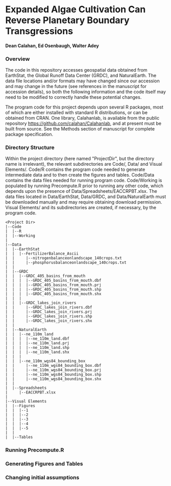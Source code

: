 # Expanded Algae Cultivation Can Reverse Planetary Boundary Transgressions
#### Dean Calahan, Ed Osenbaugh, Walter Adey  

### Overview
The code in this repository accesses geospatial data obtained from EarthStat, the
Global Runoff Data Center (GRDC), and NaturalEarth. The data file locations and/or
formats may have changed since our accession and may change in the future (see references in
the manuscript for accession details), so both the following information and the
code itself may need to be modified to correctly handle these potential changes.  
  
The program code for this project depends upon several R packages, most of which
are either installed with standard R distributions, or can be obtained from CRAN.
One library, Calahanlab, is available from the public repository https://github.com/calahan/Calahanlab,
and at present must be built from source. See the Methods section of manuscript
for complete package specification.  
  
### Directory Structure
Within the project directory (here named "ProjectDir", but the directory name is
irrelevant), the relevant subdirectories are Code/, Data/ and Visual Elements/.
Code/R contains the program code needed to generate intermediate data and to then
create the figures and tables. Code/Data contains the data files needed for running
program code. Code/Working is populated by running Precompute.R prior to running
any other code, which depends upon the presence of Data/Spreadsheets/EACCRPBT.xlsx.
The data files located in Data/EarthStat, Data/GRDC, and Data/NaturalEarth must
be downloaded manually and may require obtaining download permission. Visual Elements/
and its subdirectories are created, if necessary, by the program code.

```
<Project Dir>
|--Code
|  |--R
|  |--Working
|
|--Data
|  |--EarthStat
|  |  |--FertilizerBalance_Ascii
|  |     |--nitrogenbalanceonlandscape_140crops.txt
|  |     |--phosphorusbalanceonlandscape_140crops.txt
|  |
|  |--GRDC
|  |  |--GRDC_405_basins_from_mouth
|  |  |  |--GRDC_405_basins_from_mouth.dbf
|  |  |  |--GRDC_405_basins_from_mouth.prj
|  |  |  |--GRDC_405_basins_from_mouth.shp
|  |  |  |--GRDC_405_basins_from_mouth.shx
|  |  |
|  |  |--GRDC_lakes_join_rivers
|  |     |--GRDC_lakes_join_rivers.dbf
|  |     |--GRDC_lakes_join_rivers.prj
|  |     |--GRDC_lakes_join_rivers.shp
|  |     |--GRDC_lakes_join_rivers.shx
|  |
|  |--NaturalEarth
|  |  |--ne_110m_land
|  |  |  |--ne_110m_land.dbf
|  |  |  |--ne_110m_land.prj
|  |  |  |--ne_110m_land.shp
|  |  |  |--ne_110m_land.shx
|  |  |
|  |  |--ne_110m_wgs84_bounding_box
|  |     |--ne_110m_wgs84_bounding_box.dbf
|  |     |--ne_110m_wgs84_bounding_box.prj
|  |     |--ne_110m_wgs84_bounding_box.shp
|  |     |--ne_110m_wgs84_bounding_box.shx
|  |
|  |--Spreadsheets
|     |--EACCRPBT.xlsx
|  
|--Visual Elements
|  |--Figures  
|  |  |--1
|  |  |--2
|  |  |--3
|  |  |--4
|  |  |--5
|  |
|  |--Tables  
```

### Running Precompute.R  

### Generating Figures and Tables  

### Changing initial assumptions  